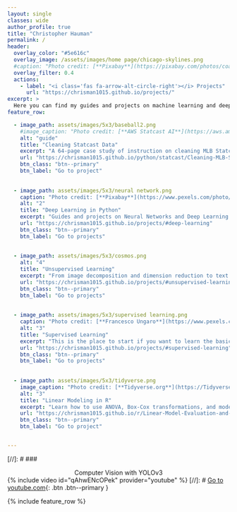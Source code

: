 ```yaml
---
layout: single
classes: wide
author_profile: true
title: "Christopher Hauman"
permalink: /
header:
  overlay_color: "#5e616c"
  overlay_image: /assets/images/home page/chicago-skylines.png
  #caption: "Photo credit: [**Pixabay**](https://pixabay.com/photos/coastline-mountain-range-sea-ocean-984088/)"
  overlay_filter: 0.4
  actions:
    - label: "<i class='fas fa-arrow-alt-circle-right'></i> Projects"
      url: "https://chrisman1015.github.io/projects/"
excerpt: >
  Here you can find my guides and projects on machine learning and deep learning in python.<br />
feature_row:

  - image_path: assets/images/5x3/baseball2.png
    #image_caption: "Photo credit: [**AWS Statcast AI**](https://aws.amazon.com/statcastai/)"
    alt: "guide"
    title: "Cleaning Statcast Data"
    excerpt: "A 64-page case study of instruction on cleaning MLB Statcast data in python, including exploratory visual analysis, missing data imputation, and outlier theory."
    url: "https://chrisman1015.github.io/python/statcast/Cleaning-MLB-Statcast-Data-using-pandas-Dataframes-and-seaborn-Visualization/"
    btn_class: "btn--primary"
    btn_label: "Go to project"
    
    
  - image_path: assets/images/5x3/neural network.png
    caption: "Photo credit: [**Pixabay**](https://www.pexels.com/photo/abstract-art-blur-bright-373543/)"
    alt: "2"
    title: "Deep Learning in Python"
    excerpt: "Guides and projects on Neural Networks and Deep Learning in Python."
    url: "https://chrisman1015.github.io/projects/#deep-learning"
    btn_class: "btn--primary"
    btn_label: "Go to projects"
       
       
  - image_path: assets/images/5x3/cosmos.png
    alt: "4"
    title: "Unsupervised Learning"
    excerpt: "From image decomposition and dimension reduction to text processing and clustering, we cover the most powerful unsupervised learning algorithms in this variety of guides and projects."
    url: "https://chrisman1015.github.io/projects/#unsupervised-learning"
    btn_class: "btn--primary"
    btn_label: "Go to projects"
    
    
  - image_path: assets/images/5x3/supervised learning.png
    caption: "Photo credit: [**Francesco Ungaro**](https://www.pexels.com/@francesco-ungaro)"
    alt: "3"
    title: "Supervised Learning"
    excerpt: "This is the place to start if you want to learn the basics of Machine Leaning, from KNN to Logistic Regression."
    url: "https://chrisman1015.github.io/projects/#supervised-learning"
    btn_class: "btn--primary"
    btn_label: "Go to projects"
    
    
  - image_path: assets/images/5x3/tidyverse.png
    image_caption: "Photo credit: [**Tidyverse.org**](https://Tidyverse.org)"
    alt: "3"
    title: "Linear Modeling in R"
    excerpt: "Learn how to use ANOVA, Box-Cox transformations, and model assumption tests to model data."
    url: "https://chrisman1015.github.io/r/Linear-Model-Evaluation-and-Transformation-in-R//"
    btn_class: "btn--primary"
    btn_label: "Go to project"


---
```

[//]: #   ### <center>Computer Vision with YOLOv3</center>
{% include video id="qAhwENcOPek" provider="youtube" %}
[//]: # [Go to youtube.com](https://youtu.be/qAhwENcOPek){: .btn .btn--primary }

{% include feature_row %}
